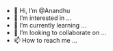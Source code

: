 - 👋 Hi, I’m @Anandhu
- 👀 I’m interested in ...
- 🌱 I’m currently learning ...
- 💞️ I’m looking to collaborate on ...
- 📫 How to reach me ...

<!---
Anandhugouri/Anandhugouri is a ✨ special ✨ repository because its `README.md` (this file) appears on your GitHub profile.
You can click the Preview link to take a look at your changes.
--->
